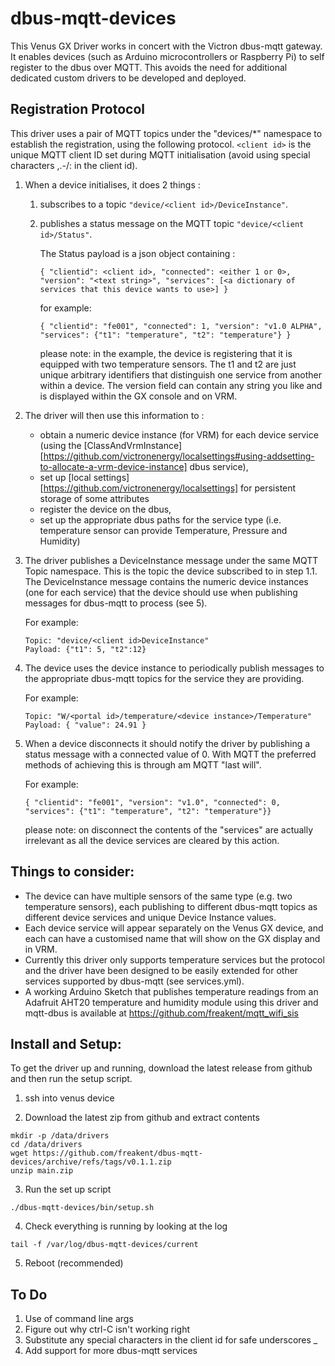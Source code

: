 # dbus-mqtt-devices

This Venus GX Driver works in concert with the Victron dbus-mqtt gateway. It 
enables devices (such as Arduino microcontrollers or Raspberry Pi) to self 
register to the dbus over MQTT. This avoids the need for additional dedicated 
custom drivers to be developed and deployed.

## Registration Protocol
This driver uses a pair of MQTT topics under the "devices/*" namespace to establish the 
registration, using the following protocol.  `<client id>` is the unique MQTT client ID set during MQTT initialisation (avoid using special characters ,.-/: in the client id).

1)  When a device initialises, it does 2 things :

    1) subscribes to a topic `"device/<client id>/DeviceInstance"`.

	2) publishes a status message on the MQTT topic `"device/<client id>/Status"`. 
		
        The Status payload is a json object containing :
    	
        `{ "clientid": <client id>, "connected": <either 1 or 0>, "version": "<text string>", "services": [<a dictionary of services that this device wants to use>] }`
   	
        for example:
		
        `{ "clientid": "fe001", "connected": 1, "version": "v1.0 ALPHA", "services": {"t1": "temperature", "t2": "temperature"} }`

		please note: in the example, the device is registering that it is equipped with two temperature sensors. The t1 and t2 are just unique arbitrary identifiers that distinguish one service from another within a device. The version field can contain any string you like and is displayed within the GX console and on VRM.

2)	The driver will then use this information to :
    - obtain a numeric device instance (for VRM) for each device service (using the [ClassAndVrmInstance][https://github.com/victronenergy/localsettings#using-addsetting-to-allocate-a-vrm-device-instance] dbus service), 
    - set up [local settings][https://github.com/victronenergy/localsettings] for persistent storage of some attributes
    - register the device on the dbus, 
    - set up the appropriate dbus paths for the service type (i.e. temperature sensor can provide Temperature, Pressure and Humidity)
    

3)	The driver publishes a DeviceInstance message under the same MQTT Topic
	namespace. This is the topic the device subscribed to in step 1.1. The 
	DeviceInstance message contains the numeric device instances (one for each 
	service) that the device should use when publishing messages for dbus-mqtt
	to process (see 5). 
    
    For example:

		Topic: "device/<client id>DeviceInstance"
		Payload: {"t1": 5, "t2":12}


4)	The device uses the device instance to periodically publish messages to the 
	appropriate dbus-mqtt topics for the service they are providing. 
	
    For example:
	
    	Topic: "W/<portal id>/temperature/<device instance>/Temperature"
		Payload: { "value": 24.91 }


5) 	When a device disconnects it should notify the driver by publishing a 
	status message with a connected value of 0. With MQTT the preferred
	methods of achieving this is through am MQTT "last will". 
    
    For example:

		{ "clientid": "fe001", "version": "v1.0", "connected": 0, "services": {"t1": "temperature", "t2": "temperature"}}
	
    
    please note: on disconnect the contents of the "services" are actually irrelevant as all 
	the device services are cleared by this action.


## Things to consider:

- 	The device can have multiple sensors of the same type (e.g. two 
	temperature sensors), each publishing to different dbus-mqtt topics as 
	different device services and unique Device Instance values.
- 	Each device service will appear separately on the Venus GX device, and 
	each can have a customised name that will show on the GX display and in 
	VRM.
- 	Currently this driver only supports temperature services but the 
	protocol and the driver have been designed to be easily extended for 
	other services supported by dbus-mqtt (see services.yml).
-   A working Arduino Sketch that publishes temperature readings from an 
    Adafruit AHT20 temperature and humidity module using this driver and 
    mqtt-dbus is available at https://github.com/freakent/mqtt_wifi_sis
	
## Install and Setup:
To get the driver up and running, download the latest release from github and then run the setup script.

1. ssh into venus device

2. Download the latest zip from github and extract contents

```
mkdir -p /data/drivers
cd /data/drivers
wget https://github.com/freakent/dbus-mqtt-devices/archive/refs/tags/v0.1.1.zip
unzip main.zip
```

3. Run the set up script
```
./dbus-mqtt-devices/bin/setup.sh
```

4. Check everything is running by looking at the log
```
tail -f /var/log/dbus-mqtt-devices/current
```

5. Reboot (recommended)

## To Do
1) Use of command line args
2) Figure out why ctrl-C isn't working right
3) Substitute any special characters in the client id for safe underscores _
4) Add support for more dbus-mqtt services


